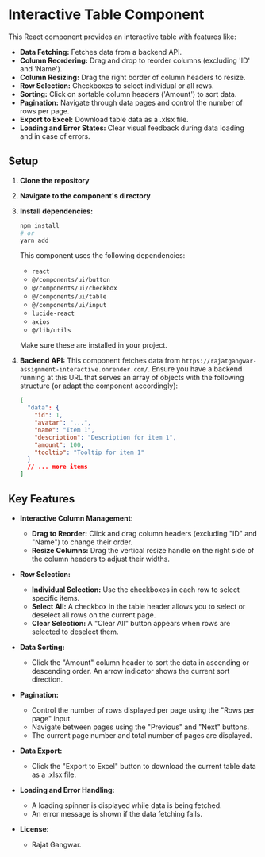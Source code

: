 # Interactive Table Component

This React component provides an interactive table with features like:

- **Data Fetching:** Fetches data from a backend API.
- **Column Reordering:** Drag and drop to reorder columns (excluding 'ID' and 'Name').
- **Column Resizing:** Drag the right border of column headers to resize.
- **Row Selection:** Checkboxes to select individual or all rows.
- **Sorting:** Click on sortable column headers ('Amount') to sort data.
- **Pagination:** Navigate through data pages and control the number of rows per page.
- **Export to Excel:** Download table data as a .xlsx file.
- **Loading and Error States:** Clear visual feedback during data loading and in case of errors.

## Setup

1.  **Clone the repository**
2.  **Navigate to the component's directory**
3.  **Install dependencies:**

    ```bash
    npm install
    # or
    yarn add
    ```

    This component uses the following dependencies:

    - `react`
    - `@/components/ui/button`
    - `@/components/ui/checkbox`
    - `@/components/ui/table`
    - `@/components/ui/input`
    - `lucide-react`
    - `axios`
    - `@/lib/utils`

    Make sure these are installed in your project.

4.  **Backend API:** This component fetches data from `https://rajatgangwar-assignment-interactive.onrender.com/`. Ensure you have a backend running at this URL that serves an array of objects with the following structure (or adapt the component accordingly):

    ```json
    [
      "data": {
        "id": 1,
        "avatar": "...",
        "name": "Item 1",
        "description": "Description for item 1",
        "amount": 100,
        "tooltip": "Tooltip for item 1"
      }
      // ... more items
    ]
    ```

## Key Features

- **Interactive Column Management:**

  - **Drag to Reorder:** Click and drag column headers (excluding "ID" and "Name") to change their order.
  - **Resize Columns:** Drag the vertical resize handle on the right side of the column headers to adjust their widths.

- **Row Selection:**

  - **Individual Selection:** Use the checkboxes in each row to select specific items.
  - **Select All:** A checkbox in the table header allows you to select or deselect all rows on the current page.
  - **Clear Selection:** A "Clear All" button appears when rows are selected to deselect them.

- **Data Sorting:**

  - Click the "Amount" column header to sort the data in ascending or descending order. An arrow indicator shows the current sort direction.

- **Pagination:**

  - Control the number of rows displayed per page using the "Rows per page" input.
  - Navigate between pages using the "Previous" and "Next" buttons.
  - The current page number and total number of pages are displayed.

- **Data Export:**

  - Click the "Export to Excel" button to download the current table data as a .xlsx file.

- **Loading and Error Handling:**

  - A loading spinner is displayed while data is being fetched.
  - An error message is shown if the data fetching fails.

- **License:**
  - Rajat Gangwar.

